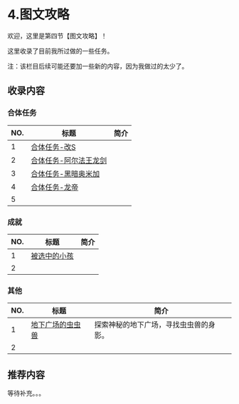 # 4.图文攻略

欢迎，这里是第四节【图文攻略】！

这里收录了目前我所过做的一些任务。

注：该栏目后续可能还要加一些新的内容，因为我做过的太少了。

## 收录内容

### 合体任务

| NO. |                     标题                      | 简介 |
| --- | --------------------------------------------- | ---- |
| 1   | [合体任务-改S](合体任务-改S.md)                 |      |
| 2   | [合体任务-阿尔法王龙剑](合体任务-阿尔法王龙剑.md) |      |
| 3   | [合体任务-黑暗奥米加](合体任务-黑暗奥米加.md)     |      |
| 4   | [合体任务-龙帝](合体任务-龙帝.md)                |      |
| 5   |                                               |      |

### 成就

| NO. |                标题                | 简介 |
| --- | --------------------------------- | ---- |
| 1   | [被选中的小孩](成就-被选中的小孩.md) |      |
| 2   |                                   |      |

### 其他

| NO. |                   标题                   |                简介                 |
| --- | ---------------------------------------- | ---------------------------------- |
| 1   | [地下广场的虫虫兽](其他-地下广场的虫虫兽.md) | 探索神秘的地下广场，寻找虫虫兽的身影。 |
| 2   |                                          |                                    |



## 推荐内容

等待补充。。。
